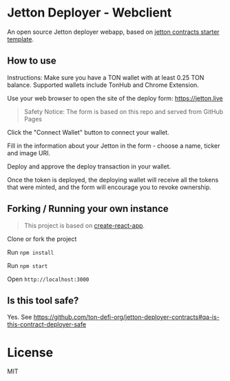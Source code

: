 # Jetton Deployer - Webclient

An open source Jetton deployer webapp, based on [jetton contracts starter template](https://github.com/ton-defi-org/jetton-deployer-contracts).

## How to use

Instructions:
Make sure you have a TON wallet with at least 0.25 TON balance. Supported wallets include TonHub and Chrome Extension.

Use your web browser to open the site of the deploy form: https://jetton.live

> Safety Notice: The form is based on this repo and served from GitHub Pages

Click the "Connect Wallet" button to connect your wallet.

Fill in the information about your Jetton in the form - choose a name, ticker and image URI.

Deploy and approve the deploy transaction in your wallet.

Once the token is deployed, the deploying wallet will receive all the tokens that were minted, and the form will encourage you to revoke ownership.

## Forking / Running your own instance

> This project is based on [create-react-app](https://create-react-app.dev/).

Clone or fork the project

Run `npm install`

Run `npm start`

Open `http://localhost:3000`

## Is this tool safe?

Yes. See https://github.com/ton-defi-org/jetton-deployer-contracts#qa-is-this-contract-deployer-safe

# License
MIT
